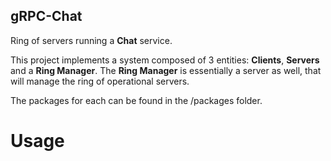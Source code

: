 ## gRPC-Chat

Ring of servers running a **Chat** service.

This project implements a system composed of 3 entities: **Clients**, **Servers** and a **Ring Manager**. The **Ring Manager** is essentially a server as well, that will manage the ring of operational servers.

The packages for each can be found in the /packages folder.

# Usage
